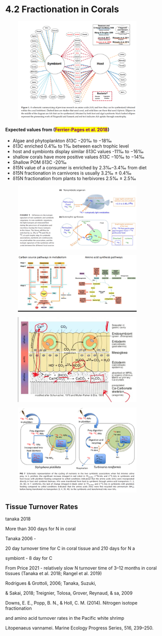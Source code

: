 # 4.2 Fractionation in Corals

<figure><img src="../../.gitbook/assets/Screen Shot 2023-05-16 at 10.39.19 AM.png" alt="" width="375"><figcaption></figcaption></figure>

#### Expected values from (<mark style="color:purple;">Ferrier-Pages et al. 2018</mark>)

* Algae and phytoplankton δ13C −20‰ to −18‰
* δ13C enriched 0.4‰ to 1‰ between each trophic level&#x20;
* host and symbionts display similar δ13C values -11‰ to −16‰
* shallow corals have more positive values δ13C −10‰ to −14‰
* Shallow POM δ13C -20‰
* δ15N value of a consumer is enriched by 2.3‰–3.4‰ from diet&#x20;
* &#x20;δ15N fractionation in carnivores is usually 3.2‰ ± 0.4‰
* &#x20;δ15N fractionation from plants to herbivores 2.5‰ ± 2.5‰

<figure><img src="../../.gitbook/assets/Screen Shot 2023-05-16 at 4.52.29 PM.png" alt="" width="375"><figcaption></figcaption></figure>

<figure><img src="../../.gitbook/assets/Screen Shot 2023-05-12 at 2.34.25 PM.png" alt="" width="375"><figcaption></figcaption></figure>

<figure><img src="../../.gitbook/assets/Screen Shot 2023-05-15 at 4.47.40 PM.png" alt="" width="375"><figcaption></figcaption></figure>

<figure><img src="../../.gitbook/assets/Screen Shot 2023-05-22 at 2.30.01 PM.png" alt="" width="375"><figcaption></figcaption></figure>

## Tissue Turnover Rates&#x20;

tanaka 2018

More than 300 days  for N in coral&#x20;

Tanaka 2006 -&#x20;

20 day turnover time for C in coral tissue and 210 days for N a

symbiont - 8 day for C&#x20;

From Price 2021 - relatively slow N turnover time of 3–12 months in coral tissues (Tanaka et al. 2018; Rangel et al. 2019)





Rodrigues & Grottoli, 2006; Tanaka, Suzuki,

& Sakai, 2018; Treignier, Tolosa, Grover, Reynaud, & sa, 2009

Downs, E. E., Popp, B. N., & Holl, C. M. (2014). Nitrogen isotope fractionation

and amino acid turnover rates in the Pacific white shrimp

Litopenaeus vannamei. Marine Ecology Progress Series, 516, 239–250.

